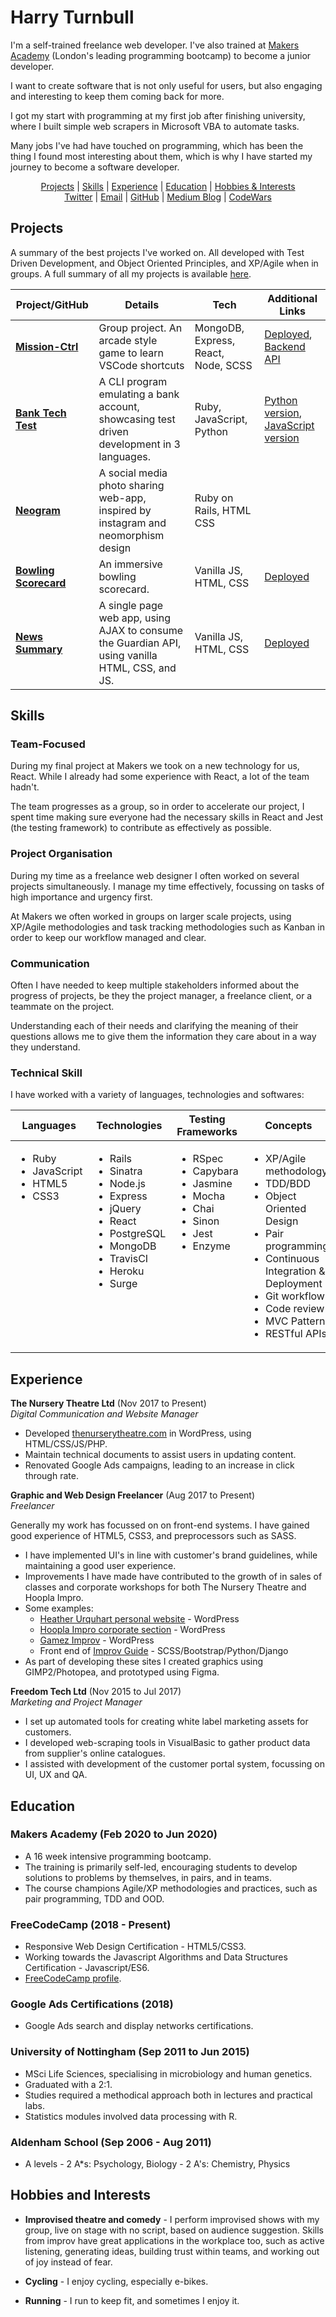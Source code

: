# Harry Turnbull

I'm a self-trained freelance web developer. I've also trained at [Makers Academy](https://makers.tech/) (London's leading programming bootcamp) to become a junior developer.

I want to create software that is not only useful for users, but also engaging and interesting to keep them coming back for more.

I got my start with programming at my first job after finishing university, where I built simple web scrapers in Microsoft VBA to automate tasks.

Many jobs I've had have touched on programming, which has been the thing I found most interesting about them, which is why I have started my journey to become a software developer.

<div align="center">

[Projects] | [Skills] | [Experience] | [Education] | [Hobbies & Interests]  
[Twitter] | [Email] | [GitHub] | [Medium Blog] | [CodeWars]  

</div>

## Projects

A summary of the best projects I've worked on. All developed with Test Driven Development, and Object Oriented Principles, and XP/Agile when in groups. A full summary of all my projects is available [here](projects.md).

| Project/GitHub          | Details                                                                                         | Tech                                | Additional Links                                                                                                         |
| ----------------------- | ----------------------------------------------------------------------------------------------- | ----------------------------------- | ------------------------------------------------------------------------------------------------------------------------ |
| **[Mission-Ctrl]**      | Group project. An arcade style game to learn VSCode shortcuts                                   | MongoDB, Express, React, Node, SCSS | [Deployed](http://mission-ctrl.surge.sh/), [Backend API](https://github.com/hturnbull93/mission-ctrl-api-node)           |
| **[Bank Tech Test]**    | A CLI program emulating a bank account, showcasing test driven development in 3 languages.      | Ruby, JavaScript, Python            | [Python version](https://github.com/hturnbull93/bank-py), [JavaScript version](https://github.com/hturnbull93/bank-node) |
| **[Neogram]**           | A social media photo sharing web-app, inspired by instagram and neomorphism design              | Ruby on Rails, HTML CSS             |                                                                                                                          |
| **[Bowling Scorecard]** | An immersive bowling scorecard.                                                                 | Vanilla JS, HTML, CSS               | [Deployed](http://immersive-bowling-scorecard.surge.sh/)                                                                 |
| **[News Summary]**      | A single page web app, using AJAX to consume the Guardian API, using vanilla HTML, CSS, and JS. | Vanilla JS, HTML, CSS               | [Deployed](http://guardian-summariser.surge.sh/)                                                                         |

## Skills

<!--
Ideas:
- Quick Study
- Adaptable
- Creative
- Inquisitive
- Attention to detail/analytical
- Enthusiastic
- Team-player
- Committed
- Communication (written & verbal)
- Thrives under pressure

Illustrate the skills using stories/examples.
-->

### Team-Focused

During my final project at Makers we took on a new technology for us, React. While I already had some experience with React, a lot of the team hadn't.

The team progresses as a group, so in order to accelerate our project, I spent time making sure everyone had the necessary skills in React and Jest (the testing framework) to contribute as effectively as possible.

### Project Organisation

During my time as a freelance web designer I often worked on several projects simultaneously. I manage my time effectively, focussing on tasks of high importance and urgency first.

At Makers we often worked in groups on larger scale projects, using XP/Agile methodologies and task tracking methodologies such as Kanban in order to keep our workflow managed and clear.

### Communication

Often I have needed to keep multiple stakeholders informed about the progress of projects, be they the project manager, a freelance client, or a teammate on the project.

Understanding each of their needs and clarifying the meaning of their questions allows me to give them the information they care about in a way they understand.

### Technical Skill

I have worked with a variety of languages, technologies and softwares:

<table>
  <thead>
    <tr>
      <th>Languages</th>
      <th>Technologies</th>
      <th>Testing Frameworks</th>
      <th>Concepts</th>
      <th>Tools</th>
    </tr>
  </thead>
  <tbody>
    <tr>
      <td style="vertical-align: top">
        <ul>
          <li>Ruby</li>
          <li>JavaScript</li>
          <li>HTML5</li>
          <li>CSS3</li>
        </ul>
      </td>
      <td style="vertical-align: top">
        <ul>
          <li>Rails</li>
          <li>Sinatra</li>
          <li>Node.js</li>
          <li>Express</li>
          <li>jQuery</li>
          <li>React</li>
          <li>PostgreSQL</li>
          <li>MongoDB</li>
          <li>TravisCI</li>
          <li>Heroku</li>
          <li>Surge</li>
        </ul>
      </td>
      <td style="vertical-align: top">
        <ul>
          <li>RSpec</li>
          <li>Capybara</li>
          <li>Jasmine</li>
          <li>Mocha</li>
          <li>Chai</li>
          <li>Sinon</li>
          <li>Jest</li>
          <li>Enzyme</li>
        </ul>
      </td>
      <td style="vertical-align: top">
        <ul>
          <li>XP/Agile methodology</li>
          <li>TDD/BDD</li>
          <li>Object Oriented Design</li>
          <li>Pair programming</li>
          <li>Continuous Integration & Deployment</li>
          <li>Git workflow</li>
          <li>Code review</li>
          <li>MVC Pattern</li>
          <li>RESTful APIs</li>
        </ul>
      </td>
      <td style="vertical-align: top">
        <ul>
          <li>VSCode</li>
          <li>Git</li>
          <li>Figma</li>
          <li>Photopea (FOSS alternative to Photoshop)</li>
          <li>Postman</li>
          <li>Windows 10</li>
          <li>Linux (Ubuntu)</li>
          <li>OSx</li>
        </ul>
      </td>
    </tr>
  </tbody>
</table>

<!--

### 2-4 skills

Descriptive paragraph of how capable you are at this skill and, if relevant, how it has developed.

- I achieved A during my work at B (job, or otherwise)
- I contributed to the growth of X while doing Y (job, or otherwise)
- I built this, made this, broke this, fixed this, etc.
- A link to some on-line evidence (blogs, videos, articles, etc.)

- -->

## Experience

**The Nursery Theatre Ltd** (Nov 2017 to Present)  
_Digital Communication and Website Manager_

- Developed [thenurserytheatre.com](https://thenurserytheatre.com) in WordPress, using HTML/CSS/JS/PHP.
- Maintain technical documents to assist users in updating content.
- Renovated Google Ads campaigns, leading to an increase in click through rate.

**Graphic and Web Design Freelancer** (Aug 2017 to Present)  
_Freelancer_

Generally my work has focussed on on front-end systems. I have gained good experience of HTML5, CSS3, and preprocessors such as SASS.

- I have implemented UI's in line with customer's brand guidelines, while maintaining a good user experience.
- Improvements I have made have contributed to the growth of in sales of classes and corporate workshops for both The Nursery Theatre and Hoopla Impro.
- Some examples:
  - [Heather Urquhart personal website](https://heatherurquhart.com) - WordPress
  - [Hoopla Impro corporate section](https://www.hooplaimpro.com/improv-corporate-training.html) - WordPress
  - [Gamez Improv](https://gamezimprov.com/) - WordPress
  - Front end of [Improv Guide](https://improv.guide/) - SCSS/Bootstrap/Python/Django
- As part of developing these sites I created graphics using GIMP2/Photopea, and prototyped using Figma.

**Freedom Tech Ltd** (Nov 2015 to Jul 2017)  
_Marketing and Project Manager_

- I set up automated tools for creating white label marketing assets for customers.
- I developed web-scraping tools in VisualBasic to gather product data from supplier's online catalogues.
- I assisted with development of the customer portal system, focussing on UI, UX and QA.

## Education

### Makers Academy (Feb 2020 to Jun 2020)

- A 16 week intensive programming bootcamp.
- The training is primarily self-led, encouraging students to develop solutions to problems by themselves, in pairs, and in teams.
- The course champions Agile/XP methodologies and practices, such as pair programming, TDD and OOD.

### FreeCodeCamp (2018 - Present)

- Responsive Web Design Certification - HTML5/CSS3.
- Working towards the Javascript Algorithms and Data Structures Certification - Javascript/ES6.
- [FreeCodeCamp profile](https://www.freecodecamp.org/hturnbull).

### Google Ads Certifications (2018)

- Google Ads search and display networks certifications.

### University of Nottingham (Sep 2011 to Jun 2015)

- MSci Life Sciences, specialising in microbiology and human genetics.
- Graduated with a 2:1.
- Studies required a methodical approach both in lectures and practical labs.
- Statistics modules involved data processing with R.

### Aldenham School (Sep 2006 - Aug 2011)

- A levels - 2 A\*s: Psychology, Biology - 2 A's: Chemistry, Physics

## Hobbies and Interests

- **Improvised theatre and comedy** - I perform improvised shows with my group, live on stage with no script, based on audience suggestion. Skills from improv have great applications in the workplace too, such as active listening, generating ideas, building trust within teams, and working out of joy instead of fear.

- **Cycling** - I enjoy cycling, especially e-bikes.

- **Running** - I run to keep fit, and sometimes I enjoy it.

<!-- Menu internal Links -->

[projects]: #projects
[skills]: #skills
[education]: #education
[experience]: #experience
[hobbies & interests]: #hobbies-and-interests
[twitter]: https://twitter.com/hturnbull
[email]: mailto:hturnbull@live.co.uk
[github]: https://github.com/hturnbull93
[medium blog]: https://medium.com/@hturnbull93
[codewars]: https://www.codewars.com/users/hturnbull93

<!-- Project Links -->

[mission-ctrl]: https://github.com/tommyrharper/mission-ctrl
[bank tech test]: https://github.com/hturnbull93/bank
[neogram]: https://github.com/hturnbull93/instagram-challenge
[bowling scorecard]: https://github.com/hturnbull93/bowling-challenge
[news summary]: https://github.com/hturnbull93/news-summary-challenge

<!--

TODO:

Add expanded tech to projects?

Add contact details, twitter, LinkedIn, Email,

flesh out tech stack experience, examples:

Examples of things to add:

<p align="center">
<a href="https://twitter.com/fake_roogle">
<img src="http://goinkscape.com/wp-content/uploads/2015/07/twitter-logo-final.png" alt="twitter" hspace="50" height="42" width="42"></a>
<a href="https://medium.com/@defc0nONE">
<img src="http://www.webmasto.com/wp-content/uploads/2017/08/Medium-App-Icon-2017.png" alt="medium" hspace="50" height="42" width="42"></a>

<a href="https://www.linkedin.com/in/christopher-ly-83121619/">
<img src="https://www.iconfinder.com/data/icons/free-social-icons/67/linkedin_circle_color-512.png" alt="linkedin" hspace="50" height="42" width="42"></a></p>

<div align="center">

</div>

-->
